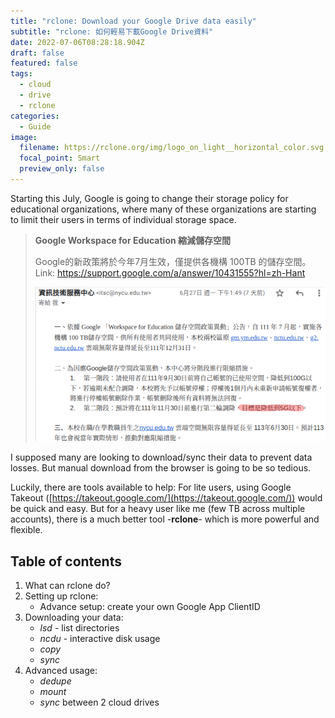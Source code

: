 ```yaml
---
title: "rclone: Download your Google Drive data easily"
subtitle: "rclone: 如何輕易下載Google Drive資料"
date: 2022-07-06T08:28:18.904Z
draft: false
featured: false
tags:
  - cloud
  - drive
  - rclone
categories:
  - Guide
image:
  filename: https://rclone.org/img/logo_on_light__horizontal_color.svg
  focal_point: Smart
  preview_only: false
---
```

Starting this July, Google is going to change their storage policy for educational organizations, where many of these organizations are starting to limit their users in terms of individual storage space.

> **Google Workspace for Education 縮減儲存空間**
>
> Google的新政策將於今年7月生效，僅提供各機構 100TB 的儲存空間。
> Link: <https://support.google.com/a/answer/10431555?hl=zh-Hant>
>
> ![](storage-policy.png)

I supposed many are looking to download/sync their data to prevent data losses. But manual download from the browser is going to be so tedious.

Luckily, there are tools available to help: 
For lite users, using Google Takeout ([https://takeout.google.com/](https://takeout.google.com/)) would be quick and easy. But for a heavy user like me (few TB across multiple accounts), there is a much better tool -**rclone**- which is more powerful and flexible.

## Table of contents
1. What can rclone do?
2. Setting up rclone:
    * Advance setup: create your own Google App ClientID
3. Downloading your data: 
    * *lsd*     - list directories
    * *ncdu*    - interactive disk usage
    * *copy*
    * *sync*
4. Advanced usage:
    * *dedupe*
    * *mount*
    * *sync* between 2 cloud drives

